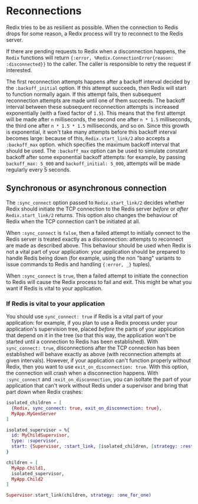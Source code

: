 # Reconnections

Redix tries to be as resilient as possible. When the connection to Redis drops for some reason, a Redix process will try to reconnect to the Redis server.

If there are pending requests to Redix when a disconnection happens, the `Redix` functions will return `{:error, %Redix.ConnectionError{reason: :disconnected}}` to the caller. The caller is responsible to retry the request if interested.

The first reconnection attempts happens after a backoff interval decided by the `:backoff_initial` option. If this attempt succeeds, then Redix will start to function normally again. If this attempt fails, then subsequent reconnection attempts are made until one of them succeeds. The backoff interval between these subsequent reconnection attempts is increased exponentially (with a fixed factor of `1.5`). This means that the first attempt will be made after `n` milliseconds, the second one after `n * 1.5` milliseconds, the third one after `n * 1.5 * 1.5` milliseconds, and so on. Since this growth is exponential, it won't take many attempts before this backoff interval becomes large: because of this, `Redix.start_link/2` also accepts a `:backoff_max` option. which specifies the maximum backoff interval that should be used. The `:backoff_max` option can be used to simulate constant backoff after some exponential backoff attempts: for example, by passing `backoff_max: 5_000` and `backoff_initial: 5_000`, attempts will be made regularly every 5 seconds.

## Synchronous or asynchronous connection

The `:sync_connect` option passed to `Redix.start_link/2` decides whether Redix should initiate the TCP connection to the Redis server *before* or *after* `Redix.start_link/2` returns. This option also changes the behaviour of Redix when the TCP connection can't be initiated at all.

When `:sync_connect` is `false`, then a failed attempt to initially connect to the Redis server is treated exactly as a disconnection: attempts to reconnect are made as described above. This behaviour should be used when Redix is not a vital part of your application: your application should be prepared to handle Redis being down (for example, using the non "bang" variants to issue commands to Redis and handling `{:error, _}` tuples).

When `:sync_connect` is `true`, then a failed attempt to initiate the connection to Redis will cause the Redix process to fail and exit. This might be what you want if Redis is vital to your application.

### If Redis is vital to your application

You should use `sync_connect: true` if Redis is a vital part of your application: for example, if you plan to use a Redix process under your application's supervision tree, placed *before* the parts of your application that depend on it in the tree (so that this way, the application won't be started until a connection to Redis has been established). With `sync_connect: true`, disconnections after the TCP connection has been established will behave exactly as above (with reconnection attempts at given intervals). However, if your application can't function properly without Redix, then you want to use `exit_on_disconnection: true`. With this option, the connection will crash when a disconnection happens. With `:sync_connect` and `:exit_on_disconnection`, you can isoltate the part of your application that can't work without Redis under a supervisor and bring that part down when Redix crashes:

```elixir
isolated_children = [
  {Redix, sync_connect: true, exit_on_disconnection: true},
  MyApp.MyGenServer
]

isolated_supervisor = %{
  id: MyChildSupervisor,
  type: :supervisor,
  start: {Supervisor, :start_link, [isolated_children, [strategy: :rest_for_one]]}, 
}

children = [
  MyApp.Child1,
  isolated_supervisor,
  MyApp.Child2
]

Supervisor.start_link(children, strategy: :one_for_one)
```
